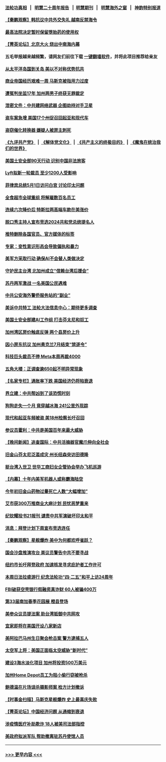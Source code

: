 #### [法轮功真相](https://github.com/gfw-breaker/truth/blob/master/README.md?t=0) &nbsp;&nbsp;|&nbsp;&nbsp; [明慧二十周年报告](https://github.com/gfw-breaker/mh-reports/blob/master/README.md?t=0) &nbsp;&nbsp;|&nbsp;&nbsp;[明慧期刊](https://github.com/gfw-breaker/mh-qikan) &nbsp;&nbsp;|&nbsp;&nbsp; [明慧海外之窗](https://github.com/gfw-breaker/mh-news/blob/master/README.md?t=0) &nbsp;&nbsp;|&nbsp;&nbsp; [神韵特别报道](https://github.com/gfw-breaker/mh-news/blob/master/shenyun.md?t=0)
#### [【秦鹏观察】韩抗议中共外交失礼 越南反禁海令](../pages/nsc412/n13978616.md?t=04221243) 
#### [最高法院决定暂时保留堕胎药的使用权](../pages/nsc412/n13978639.md?t=04221243) 
#### [【菁英论坛】北京大火 烧出中南海内幕](../pages/nsc412/n13978577.md?t=04221243) 
#### 五毛举报越来越频繁，请网友们前往下载 [一键翻墙软件](https://github.com/gfw-breaker/ssr-accounts)，并将此项目推荐给亲友
#### [从太平洋岛国到关岛 美以不对称优势抗共](../pages/nsc412/n13978581.md?t=04221243) 
#### [商业帝国经历艰难一周 马斯克被指用力过度](../pages/nsc412/n13978598.md?t=04221243) 
#### [遭冤判坐监17年 加州两男子终获无罪裁定](../pages/nsc412/n13978626.md?t=04221243) 
#### [泄密文件：中共建网络武器 企图劫持对手卫星](../pages/nsc412/n13978593.md?t=04221243) 
#### [盗车案急增 美国17个州促召回起亚和现代车](../pages/nsc412/n13978597.md?t=04221243) 
#### [盗窃催化转换器 嫌疑人被房主刺死](../pages/nsc412/n13978609.md?t=04221243) 
#### [《九评共产党》](https://github.com/begood0513/9ping.md/blob/master/README.md) &nbsp;|&nbsp; [《解体党文化》](../../../../jtdwh.md/blob/master/README.md)  &nbsp;|&nbsp; [《共产主义的终极目的》](../../../../gczydzjmd.md/blob/master/README.md) &nbsp;|&nbsp; [《魔鬼在统治我们的世界》](../../../../mgztzwmdsj.md/blob/master/README.md) 
#### [美国土安全部90天行动 识别中国非法旅客](../pages/nsc412/n13978590.md?t=04221243) 
#### [Lyft拟新一轮裁员 至少1200人受影响](../pages/nsc412/n13978557.md?t=04221243) 
#### [菲律宾总统5月1日访问白宫 讨论印太问题](../pages/nsc412/n13978589.md?t=04221243) 
#### [全食超市全球重组 将解雇数百名员工](../pages/nsc412/n13978530.md?t=04221243) 
#### [连续六次降价后 特斯拉两高端车款在美涨价](../pages/nsc412/n13978510.md?t=04221243) 
#### [脱口秀主持人宣布竞选2024共和党总统提名人](../pages/nsc412/n13978522.md?t=04221243) 
#### [推特删除各国官员、官方媒体的标签](../pages/nsc412/n13978543.md?t=04221243) 
#### [专家：变性意识形态会导致偏执和暴力](../pages/nsc412/n13978260.md?t=04221243) 
#### [美军方采取行动 确保AI不会替人类做决定](../pages/nsc412/n13978497.md?t=04221243) 
#### [守护民主台湾 北加州成立“信赖台湾后援会”](../pages/nsc412/n13978073.md?t=04221243) 
#### [苏丹两军激战 一名美国公民遇难](../pages/nsc412/n13978481.md?t=04221243) 
#### [中共公安海外警侨服务站的“副业”](../pages/nsc412/n13977913.md?t=04221243) 
#### [美诉中共特工 法轮大法信息中心：期待更多调查](../pages/nsc412/n13977910.md?t=04221243) 
#### [美国土安全部建AI工作组 打击芬太尼和奴工](../pages/nsc412/n13978413.md?t=04221243) 
#### [加州湾区房价触底反弹 两个县房价上升](../pages/nsc412/n13978098.md?t=04221243) 
#### [因小房东抗议 加州奥克兰7月结束“禁逐令”](../pages/nsc412/n13977967.md?t=04221243) 
#### [科技巨头裁员不停 Meta本周再裁4000](../pages/nsc412/n13978069.md?t=04221243) 
#### [五角大楼：正调查逾650起不明异常现象](../pages/nsc412/n13977581.md?t=04221243) 
#### [【名家专栏】通胀率下跌 美国经济仍将陷衰退](../pages/nsc412/n13975024.md?t=04221243) 
#### [界立建：中共帮凶到了该恐慌时刻](../pages/nsc412/n13978469.md?t=04221243) 
#### [狗狗走失一个月 竟穿越冰海 241公里外现踪](../pages/nsc412/n13978091.md?t=04221243) 
#### [现代和起亚车频被盗 美18州检察长吁召回](../pages/nsc412/n13978315.md?t=04221243) 
#### [参议员霍利：中共是美国百年来最大威胁](../pages/nsc412/n13978250.md?t=04221243) 
#### [【晚间新闻】追查国际：中共活摘器官魔爪伸向全社会](../pages/nsc412/n13978194.md?t=04221243) 
#### [旧金山芬太尼泛滥成灾  州长纽森突访田德隆](../pages/nsc412/n13978094.md?t=04221243) 
#### [挺台湾入世卫  世华工商妇女企管协会举办飞机巡游](../pages/nsc412/n13978065.md?t=04221243) 
#### [【内幕】十年内美军机器人或称霸海陆空](../pages/nsc412/n13977832.md?t=04221243) 
#### [今年初旧金山药物过量死亡人数“大幅增加”](../pages/nsc412/n13977952.md?t=04221243) 
#### [艾市获300万推商业大麻计划 民忧恶梦重来](../pages/nsc412/n13978004.md?t=04221243) 
#### [纪钦耀投书21报刊 谴责中共军演破坏印太和平](../pages/nsc412/n13977970.md?t=04221243) 
#### [消息：拜登计划下周宣布竞选连任](../pages/nsc412/n13977900.md?t=04221243) 
#### [【秦鹏观察】星舰爆炸 美中为何都欢呼雀跃？](../pages/nsc412/n13977756.md?t=04221243) 
#### [国会沙盘推演攻台 美议员警告中共不要寻战](../pages/nsc412/n13977517.md?t=04221243) 
#### [纽约市长吁拜登政府 加速核发寻求庇护者工作许可](../pages/nsc412/n13977891.md?t=04221243) 
#### [本周日法拉盛游行 纪念法轮功“四·二五”和平上访24周年](../pages/nsc412/n13977916.md?t=04221243) 
#### [FBI破获空壳银行假融资真诈财 60人被骗400万](../pages/nsc412/n13977882.md?t=04221243) 
#### [第33届南加春季花园展 橙县登场](../pages/nsc412/n13977929.md?t=04221243) 
#### [美参众议员提法案 助台湾抵御中共网攻](../pages/nsc412/n13977841.md?t=04221243) 
#### [宜家即将在美国开设八家新店](../pages/nsc412/n13977757.md?t=04221243) 
#### [美阿拉巴马州生日聚会枪击案 警方逮捕五人](../pages/nsc412/n13977754.md?t=04221243) 
#### [太空军上将：美国正面临太空威胁“新时代”](../pages/nsc412/n13977703.md?t=04221243) 
#### [建设3海水淡化项目 加州将投资500万美元](../pages/nsc412/n13977806.md?t=04221243) 
#### [加州Home Depot员工为阻小偷行窃被枪杀](../pages/nsc412/n13977789.md?t=04221243) 
#### [鲍德温在片场误杀摄影师案 检方计划撤诉](../pages/nsc412/n13977651.md?t=04221243) 
#### [【时事金扫描】马斯克星舰爆炸 史上最喜庆失败](../pages/nsc412/n13977727.md?t=04221243) 
#### [【菁英论坛】中国经济问题 从通缩到衰退](../pages/nsc412/n13977685.md?t=04221243) 
#### [涉疫情医疗补助欺诈 18人被美司法部指控](../pages/nsc412/n13977699.md?t=04221243) 
#### [美政府拟派军队 帮助撤离驻苏丹使馆人员](../pages/nsc412/n13977635.md?t=04221243) 

----
#### [ >>> 更早内容 <<< ](../indexes/nsc412-earlier.md)
